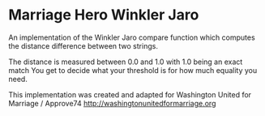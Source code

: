 # Marriage Hero Winkler Jaro

An implementation of the Winkler Jaro compare function which computes the distance difference between two strings.

The distance is measured between 0.0 and 1.0 with 1.0 being an exact match
You get to decide what your threshold is for how much equality you need.

This implementation was created and adapted for Washington United for Marriage / Approve74
http://washingtonunitedformarriage.org


